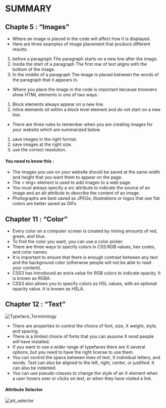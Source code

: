 # SUMMARY #
  
  ## Chapte 5 : “Images” ##
- Where an image is placed in the code will affect how it is displayed.
- Here are three examples of image placement that produce different results:
1. before a paragraph The paragraph starts on a new line after the image.
2. Inside the start of a paragraph The first row of text aligns with the bottom of the image.
3. In the middle of a paragraph The image is placed between the words of the paragraph that it appears in.
- Where you place the image in the code is important because browsers show HTML elements in one of two ways:
1. Block elements always appear on a new line. 
2. Inline elements sit within a block level element and do not start on a new line.
- There are three rules to remember when you are creating images for your website which are summarized below.
1. save images in the right format.
2. save images at the right size.
3. use the correct resolution.
#### You need to know this : ####
- The images you use on your website should be saved at the same width and height that you want them to appear on the page.
- The <  img> element is used to add images to a web page.
- You must always specify a src attribute to indicate the source of an image and an alt attribute to describe the content of an image.
- Photographs are best saved as JPEGs; illustrations or logos that use flat colors are better saved as GIFs

## Chapter 11 : “Color” ##


- Every color on a computer screen is created by mixing amounts of red, green, and blue.
- To find the color you want, you can use a color picker.
- There are three ways to specify colors in CSS:RGB values, hex codes, and color names.
- It is important to ensure that there is enough contrast between any text and the background color (otherwise people will not be able to read your content).
- CSS3 has introduced an extra value for RGB colors to indicate opacity. It is known as RGBA.
- CSS3 also allows you to specify colors as HSL values, with an optional opacity value. It is known as HSLA.

## Chapter 12 : “Text” ##

![Typeface_Terminology](https://wpcbg.uk/wp-content/uploads/2016/03/type-terms-diagram.jpg)

- There are properties to control the choice of font, size,  X weight, style, and spacing.
- There is a limited choice of fonts that you can assume  X most people will have installed.
- If you want to use a wider range of typefaces there are  X several options, but you need to have the right license to use them.
- You can control the space between lines of text,  X individual letters, and words. Text can also be aligned to the left, right, center, or justified. It can also be indented.
- You can use pseudo-classes to change the style of an  X element when a user hovers over or clicks on text, or when they have visited a link.
#### Attribute Selector ####
![att_selector](https://www.designzzz.com/wp-content/uploads/2015/06/CSS-selectors-cheat-sheet.png)

